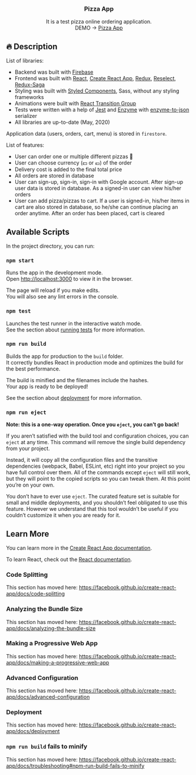 <p align="center">
  <h3 align="center">Pizza App</h3>
  <p align="center">
  It is a test pizza online ordering application.<br>
  DEMO &rarr; <a href="https://pizza-astricus-app.herokuapp.com/" target="_blank" rel="noopener noreferrer">Pizza App</a>
  </p>
</p>

## :fire: Description

List of libraries:

- Backend was built with [Firebase](https://firebase.google.com/)
- Frontend was built with [React](https://reactjs.org/), [Create React App](https://github.com/facebook/create-react-app), [Redux](https://redux.js.org/), [Reselect](https://github.com/reduxjs/reselect), [Redux-Saga](https://redux-saga.js.org/)
- Styling was built with [Styled Components](https://styled-components.com/), Sass, without any styling frameworks
- Animations were built with [React Transition Group](https://reactcommunity.org/react-transition-group/)
- Tests were written with a help of [Jest](https://jestjs.io/) and [Enzyme](https://enzymejs.github.io/enzyme/) with [enzyme-to-json](https://github.com/adriantoine/enzyme-to-json) serializer
- All libraries are up-to-date (May, 2020)

Application data (users, orders, cart, menu) is stored in `firestore`.

List of features:

- User can order one or multiple different pizzas :pizza:
- User can choose currency (:dollar: or :euro:) of the order
- Delivery cost is added to the final total price
- All orders are stored in database
- User can sign-up, sign-in, sign-in with Google account. After sign-up user data is stored in database. As a signed-in user can view his/her orders
- User can add pizza/pizzas to cart. If a user is signed-in, his/her items in cart are also stored in database, so he/she can continue placing an order anytime. After an order has been placed, cart is cleared

## Available Scripts

In the project directory, you can run:

### `npm start`

Runs the app in the development mode.<br />
Open [http://localhost:3000](http://localhost:3000) to view it in the browser.

The page will reload if you make edits.<br />
You will also see any lint errors in the console.

### `npm test`

Launches the test runner in the interactive watch mode.<br />
See the section about [running tests](https://facebook.github.io/create-react-app/docs/running-tests) for more information.

### `npm run build`

Builds the app for production to the `build` folder.<br />
It correctly bundles React in production mode and optimizes the build for the best performance.

The build is minified and the filenames include the hashes.<br />
Your app is ready to be deployed!

See the section about [deployment](https://facebook.github.io/create-react-app/docs/deployment) for more information.

### `npm run eject`

**Note: this is a one-way operation. Once you `eject`, you can’t go back!**

If you aren’t satisfied with the build tool and configuration choices, you can `eject` at any time. This command will remove the single build dependency from your project.

Instead, it will copy all the configuration files and the transitive dependencies (webpack, Babel, ESLint, etc) right into your project so you have full control over them. All of the commands except `eject` will still work, but they will point to the copied scripts so you can tweak them. At this point you’re on your own.

You don’t have to ever use `eject`. The curated feature set is suitable for small and middle deployments, and you shouldn’t feel obligated to use this feature. However we understand that this tool wouldn’t be useful if you couldn’t customize it when you are ready for it.

## Learn More

You can learn more in the [Create React App documentation](https://facebook.github.io/create-react-app/docs/getting-started).

To learn React, check out the [React documentation](https://reactjs.org/).

### Code Splitting

This section has moved here: https://facebook.github.io/create-react-app/docs/code-splitting

### Analyzing the Bundle Size

This section has moved here: https://facebook.github.io/create-react-app/docs/analyzing-the-bundle-size

### Making a Progressive Web App

This section has moved here: https://facebook.github.io/create-react-app/docs/making-a-progressive-web-app

### Advanced Configuration

This section has moved here: https://facebook.github.io/create-react-app/docs/advanced-configuration

### Deployment

This section has moved here: https://facebook.github.io/create-react-app/docs/deployment

### `npm run build` fails to minify

This section has moved here: https://facebook.github.io/create-react-app/docs/troubleshooting#npm-run-build-fails-to-minify
